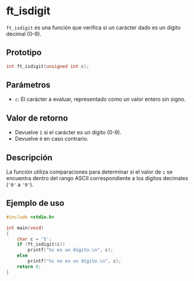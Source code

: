 # ft_isdigit
`ft_isdigit` es una función que verifica si un carácter dado es un dígito decimal (0-9).

## Prototipo
```c
int ft_isdigit(unsigned int c);
```

## Parámetros
- `c`: El carácter a evaluar, representado como un valor entero sin signo.

## Valor de retorno
- Devuelve `1` si el carácter es un dígito (0-9).
- Devuelve `0` en caso contrario.

## Descripción
La función utiliza comparaciones para determinar si el valor de `c` se encuentra dentro del rango ASCII correspondiente a los dígitos decimales (`'0'` a `'9'`).

## Ejemplo de uso
```c
#include <stdio.h>

int main(void)
{
    char c = '5';
    if (ft_isdigit(c))
        printf("%c es un dígito.\n", c);
    else
        printf("%c no es un dígito.\n", c);
    return 0;
}
```